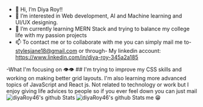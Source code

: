- 👋 Hi, I’m Diya Roy!!
- 👀 I’m interested in Web development, AI and Machine learning and UI/UX designing.
- 🌱 I’m currently learning MERN Stack and trying to balance my college life with my passion projects 
- 📫 To contact me or to collaborate with me you can simply mail me to- stylesjane18@gmail.com or through-
My linkedin account: https://www.linkedin.com/in/diya-roy-345a2a185

<!---Slide In (as you scroll down) Boxes | CSS-Tricks
diyaRoy46/diyaRoy46 is a ✨ special ✨ repository because its `README.md` (this file) appears on your GitHub profile.
You can click the Preview link to take a look at your changes.
---!>
-What I'm focusing on 👁️👁️ ##
I'm trying to improve my CSS skills and working on making better grid layouts. I'm also learning more advanced topics of JavaScript and React js.

Not related to technology or work but I enjoy giving life advices to people so if you ever feel down you can just mail me 😁

<img align="left" alt="diyaRoy46's github Stats" src="https://github-readme-stats.vercel.app/api/ username=diyaRoy46&hide=stars&count_private=true&theme=tokyonight&showicons=true"/>
<img align="left" alt="diyaRoy46's github Stats" src="https://github-readme-stats.vercel.app/api/top-langs/?username=diyaRoy46&langs_count=5&theme=tokyonight"/>


